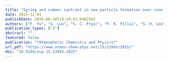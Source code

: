 ```yaml
---
title: "Spring and summer contrast in new particle formation over nine forest areas in North America"
date: 2015-12-01
publishDate: 2019-08-30T19:29:42.690256Z
authors: ["F. Yu", "G. Luo", "S. C. Pryor", "P. R. Pillai", "S. H. Lee", "J. Ortega", "J. J. Schwab", "A. G. Hallar", "W. R. Leaitch", "V. P. Aneja", "J. N. Smith", "J. T. Walker", "O. Hogrefe", "K. L. Demerjian"]
publication_types: ["2"]
abstract: ""
featured: false
publication: "*Atmospheric Chemistry and Physics*"
url_pdf: "https://www.atmos-chem-phys.net/15/13993/2015/"
doi: "10.5194/acp-15-13993-2015"
---
```


